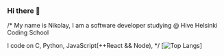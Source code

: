 ### Hi there 👋

/* 
  My name is Nikolay, 
  I am a software developer
  studying @ Hive Helsinki Coding School

  I code on C, Python, JavaScript(++React && Node), 
*/
[![Top Langs](https://github-readme-stats-git-masterrstaa-rickstaa.vercel.app/api/top-langs/?username=klau55)]
